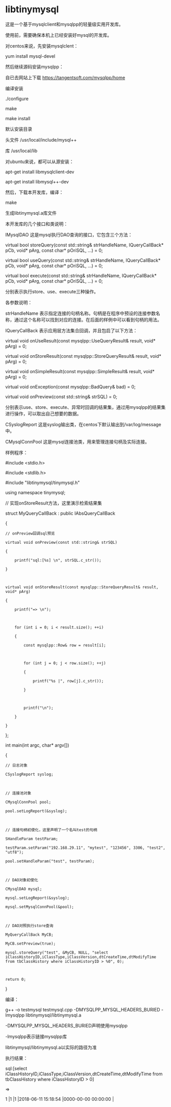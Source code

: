 # libtinymysql
这是一个基于mysqlclient和mysqlpp的轻量级实用开发库。




使用前，需要确保本机上已经安装好mysql的开发库。



对centos来说，先安装mysqlclent：

yum install mysql-devel

然后继续源码安装mysqlpp：

自已去网站上下载 https://tangentsoft.com/mysqlpp/home

编译安装

./configure

make

make install

默认安装目录

头文件 /usr/local/include/mysql++

库 /usr/local/lib



对ubuntu来说，都可以从源安装：

apt-get install libmysqlclient-dev

apt-get install libmysql++-dev



然后，下载本开发库，编译：

make

生成libtinymysql.a库文件





本开发库的几个接口和类说明：

IMysqlDAO 这是mysql执行DAO查询的接口，它包含三个方法：

virtual bool storeQuery(const std::string& strHandleName, IQueryCallBack* pCb, void* pArg, const char* pOriSQL, ...) = 0;

virtual bool useQuery(const std::string& strHandleName, IQueryCallBack* pCb, void* pArg, const char* pOriSQL, ...) = 0;

virtual bool execute(const std::string& strHandleName, IQueryCallBack* pCb, void* pArg, const char* pOriSQL, ...) = 0;

分别表示执行store、use、execute三种操作。

各参数说明：

strHandleName 表示指定连接的句柄名称。句柄是在程序中预设的连接参数名称，通过这个名称可以找到对应的连接。在后面的样例中可以看到句柄的用法。

IQueryCallBack 表示应用层方法集合回调，并且包启了以下方法：

virtual void onUseResult(const mysqlpp::UseQueryResult& result, void* pArg) = 0;

virtual void onStoreResult(const mysqlpp::StoreQueryResult& result, void* pArg) = 0;

virtual void onSimpleResult(const mysqlpp::SimpleResult& result, void* pArg) = 0;

virtual void onException(const mysqlpp::BadQuery& bad) = 0;

virtual void onPreview(const std::string& strSQL) = 0;

分别表示use、store、execute、异常时回调的结果集，通过用mysqlpp的结果集进行操作，可以取出自己想要的数据。



CSyslogReport 这是syslog输出类，在centos下默认输出到/var/log/message中。



CMysqlConnPool 这是mysql连接池类，用来管理连接句柄及实际连接。





样例程序：

#include <stdio.h>

#include <stdlib.h>



#include "libtinymysql/tinymysql.h"



using namespace tinymysql;



// 实现onStoreResult方法，这里演示检索结果集

struct MyQueryCallBack : public IAbsQueryCallBack

{

    // onPreview回调sql预览

    virtual void onPreview(const std::string& strSQL)

    {

        printf("sql:[%s] \n", strSQL.c_str());

    }



    virtual void onStoreResult(const mysqlpp::StoreQueryResult& result, void* pArg)

    {

        printf("=> \n");



        for (int i = 0; i < result.size(); ++i)

        {

            const mysqlpp::Row& row = result[i];



            for (int j = 0; j < row.size(); ++j)

            {

                printf("%s |", row[j].c_str());

            }



            printf("\n");

        }

    }

};



int main(int argc, char* argv[])

{

    // 日志对象

    CSyslogReport syslog;



    // 连接池对象

    CMysqlConnPool pool;

    pool.setLogReport(&syslog);



    // 连接句柄初使化，这里声明了一个名叫test的句柄

    SHandleParam testParam;

    testParam.setParam("192.168.29.11", "mytest", "123456", 3306, "test2", "utf8");

    pool.setHandleParam("test", testParam); 



    // DAO对象初使化

    CMysqlDAO mysql;

    mysql.setLogReport(&syslog);

    mysql.setMysqlConnPool(&pool);



    // DAO对照执行store查询

    MyQueryCallBack MyCB;

    MyCB.setPreview(true);

    mysql.storeQuery("test", &MyCB, NULL, "select iClassHistoryID,iClassType,iClassVersion,dtCreateTime,dtModifyTime from tbClassHistory where iClassHistoryID > %0", 0);



    return 0;

}



编译：

g++ -o testmysql testmysql.cpp -DMYSQLPP_MYSQL_HEADERS_BURIED -lmysqlpp libtinymysql/libtinymysql.a

-DMYSQLPP_MYSQL_HEADERS_BURIED声明使用mysqlpp

-lmysqlpp表示链接mysqlpp库

libtinymysql/libtinymysql.a以实际的路径为准

执行结果：

sql:[select iClassHistoryID,iClassType,iClassVersion,dtCreateTime,dtModifyTime from tbClassHistory where iClassHistoryID > 0] 

=> 

1 |1 |1 |2018-06-11 15:18:54 |0000-00-00 00:00:00 |
